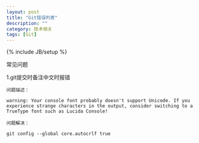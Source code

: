 ```yaml
---
layout: post
title: "Git错误列表"
description: ""
category: 技术相关
tags: [Git]
---
```

{% include JB/setup %}


常见问题

1.git提交时备注中文时报错

	问题描述：

	warning: Your console font probably doesn't support Unicode. If you experience strange characters in the output, consider switching to a TrueType font such as Lucida Console!

	问题解决：

	git config --global core.autocrlf true